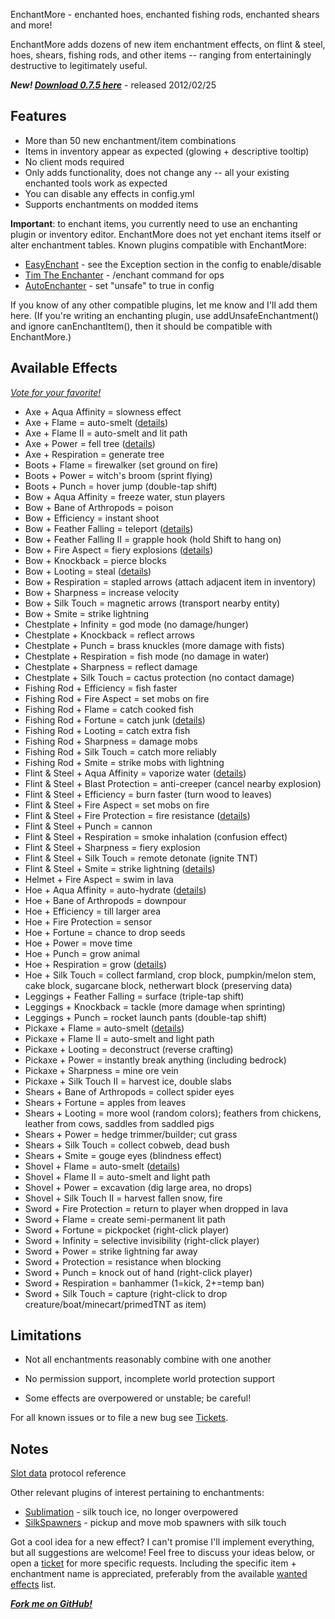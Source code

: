 EnchantMore - enchanted hoes, enchanted fishing rods, enchanted shears and more!

EnchantMore adds dozens of new item enchantment effects,
on flint & steel, hoes, shears, fishing rods, and other items --
ranging from entertainingly destructive to legitimately useful.

***New! [Download 0.7.5 here](http://dev.bukkit.org/server-mods/enchantmore/files/8-enchant-more-0-7-5/)*** - released 2012/02/25

## Features
* More than 50 new enchantment/item combinations
* Items in inventory appear as expected (glowing + descriptive tooltip) 
* No client mods required
* Only adds functionality, does not change any -- all your existing enchanted tools work as expected
* You can disable any effects in config.yml
* Supports enchantments on modded items

**Important**: to enchant items, you currently need to use an enchanting plugin or inventory editor. EnchantMore does not yet enchant items itself or alter enchantment tables. Known plugins compatible with EnchantMore:

* [EasyEnchant](http://dev.bukkit.org/server-mods/easyenchant/) - see the Exception section in the config to enable/disable
* [Tim The Enchanter](http://dev.bukkit.org/server-mods/enchanter/) - /enchant command for ops
* [AutoEnchanter](http://dev.bukkit.org/server-mods/autoenchanter/) - set "unsafe" to true in config 

If you know of any other compatible plugins, let me know and I'll add them here. (If you're writing an enchanting plugin, use addUnsafeEnchantment() and 
ignore canEnchantItem(), then it should be compatible with EnchantMore.)

## Available Effects
*[Vote for your favorite!](http://dev.bukkit.org/server-mods/enchantmore/polls/what-is-your-favorite-enchantment-in-enchant-more-0/)*

* Axe + Aqua Affinity = slowness effect
* Axe + Flame = auto-smelt ([details](http://dev.bukkit.org/server-mods/enchantmore/images/2-pickaxe-shovel-axe-flame-auto-smelt/))
* Axe + Flame II = auto-smelt and lit path
* Axe + Power = fell tree ([details](http://dev.bukkit.org/server-mods/enchantmore/images/3-axe-power-fell-tree/))
* Axe + Respiration = generate tree
* Boots + Flame = firewalker (set ground on fire)
* Boots + Power = witch's broom (sprint flying)
* Boots + Punch = hover jump (double-tap shift)
* Bow + Aqua Affinity = freeze water, stun players
* Bow + Bane of Arthropods = poison
* Bow + Efficiency = instant shoot
* Bow + Feather Falling = teleport ([details](http://dev.bukkit.org/server-mods/enchantmore/images/4-bow-feather-falling-teleport/))
* Bow + Feather Falling II = grapple hook (hold Shift to hang on)
* Bow + Fire Aspect = fiery explosions ([details](http://dev.bukkit.org/server-mods/enchantmore/images/5-bow-fire-aspect-fiery-explosions/))
* Bow + Knockback = pierce blocks
* Bow + Looting = steal ([details](http://dev.bukkit.org/server-mods/enchantmore/images/6-bow-looting-steal/))
* Bow + Respiration = stapled arrows (attach adjacent item in inventory)
* Bow + Sharpness = increase velocity
* Bow + Silk Touch = magnetic arrows (transport nearby entity)
* Bow + Smite = strike lightning
* Chestplate + Infinity = god mode (no damage/hunger)
* Chestplate + Knockback = reflect arrows
* Chestplate + Punch = brass knuckles (more damage with fists)
* Chestplate + Respiration = fish mode (no damage in water)
* Chestplate + Sharpness = reflect damage 
* Chestplate + Silk Touch = cactus protection (no contact damage)
* Fishing Rod + Efficiency = fish faster
* Fishing Rod + Fire Aspect = set mobs on fire
* Fishing Rod + Flame = catch cooked fish
* Fishing Rod + Fortune = catch junk ([details](http://dev.bukkit.org/server-mods/enchantmore/images/7-fishing-rod-fortune-catch-sunken-treasure/))
* Fishing Rod + Looting = catch extra fish
* Fishing Rod + Sharpness = damage mobs
* Fishing Rod + Silk Touch = catch more reliably
* Fishing Rod + Smite = strike mobs with lightning
* Flint & Steel + Aqua Affinity = vaporize water ([details](http://dev.bukkit.org/server-mods/enchantmore/images/9-flint-steel-aqua-affinity-vaporize-water/))
* Flint & Steel + Blast Protection = anti-creeper (cancel nearby explosion)
* Flint & Steel + Efficiency = burn faster (turn wood to leaves)
* Flint & Steel + Fire Aspect = set mobs on fire
* Flint & Steel + Fire Protection = fire resistance ([details](http://dev.bukkit.org/server-mods/enchantmore/images/10-flint-steel-fire-protection-fire-resistance/))
* Flint & Steel + Punch = cannon
* Flint & Steel + Respiration = smoke inhalation (confusion effect)
* Flint & Steel + Sharpness = fiery explosion
* Flint & Steel + Silk Touch = remote detonate (ignite TNT)
* Flint & Steel + Smite = strike lightning ([details](http://dev.bukkit.org/server-mods/enchantmore/images/8-fishing-rod-smite-strike-lightning/))
* Helmet + Fire Aspect = swim in lava
* Hoe + Aqua Affinity = auto-hydrate ([details](http://dev.bukkit.org/server-mods/enchantmore/images/11-hoe-aqua-affinity-auto-hydrate/))
* Hoe + Bane of Arthropods = downpour
* Hoe + Efficiency = till larger area
* Hoe + Fire Protection = sensor
* Hoe + Fortune = chance to drop seeds
* Hoe + Power = move time
* Hoe + Punch = grow animal
* Hoe + Respiration = grow ([details](http://dev.bukkit.org/server-mods/enchantmore/images/12-hoe-respiration-grow/))
* Hoe + Silk Touch = collect farmland, crop block, pumpkin/melon stem, cake block, sugarcane block, netherwart block (preserving data)
* Leggings + Feather Falling = surface (triple-tap shift)
* Leggings + Knockback = tackle (more damage when sprinting)
* Leggings + Punch = rocket launch pants (double-tap shift)
* Pickaxe + Flame = auto-smelt ([details](http://dev.bukkit.org/server-mods/enchantmore/images/2-pickaxe-shovel-axe-flame-auto-smelt/))
* Pickaxe + Flame II = auto-smelt and light path
* Pickaxe + Looting = deconstruct (reverse crafting)
* Pickaxe + Power = instantly break anything (including bedrock)
* Pickaxe + Sharpness = mine ore vein
* Pickaxe + Silk Touch II = harvest ice, double slabs
* Shears + Bane of Arthropods = collect spider eyes
* Shears + Fortune = apples from leaves
* Shears + Looting = more wool (random colors); feathers from chickens, leather from cows, saddles from saddled pigs
* Shears + Power = hedge trimmer/builder; cut grass
* Shears + Silk Touch = collect cobweb, dead bush
* Shears + Smite = gouge eyes (blindness effect)
* Shovel + Flame = auto-smelt ([details](http://dev.bukkit.org/server-mods/enchantmore/images/2-pickaxe-shovel-axe-flame-auto-smelt/))
* Shovel + Flame II = auto-smelt and light path
* Shovel + Power = excavation (dig large area, no drops)
* Shovel + Silk Touch II = harvest fallen snow, fire
* Sword + Fire Protection = return to player when dropped in lava
* Sword + Flame = create semi-permanent lit path
* Sword + Fortune = pickpocket (right-click player)
* Sword + Infinity = selective invisibility (right-click player)
* Sword + Power = strike lightning far away
* Sword + Protection = resistance when blocking 
* Sword + Punch = knock out of hand (right-click player)
* Sword + Respiration = banhammer (1=kick, 2+=temp ban)
* Sword + Silk Touch = capture (right-click to drop creature/boat/minecart/primedTNT as item)


## Limitations
* Not all enchantments reasonably combine with one another

* No permission support, incomplete world protection support

* Some effects are overpowered or unstable; be careful!

For all known issues or to file a new bug see [Tickets](http://dev.bukkit.org/server-mods/enchantmore/tickets/).

## Notes
[Slot data](http://wiki.vg/Slot\_Data) protocol reference

Other relevant plugins of interest pertaining to enchantments:

* [Sublimation](http://dev.bukkit.org/server-mods/sublimation/) - silk touch ice, no longer overpowered
* [SilkSpawners](http://dev.bukkit.org/server-mods/silkspawners/) - pickup and move mob spawners with silk touch

Got a cool idea for a new effect? I can't promise I'll implement everything, but all suggestions are welcome!
Feel free to discuss your ideas below, or open a [ticket](http://dev.bukkit.org/server-mods/enchantmore/tickets/)
for more specific requests. Including the specific item + enchantment name is appreciated, preferably
from the available [wanted effects](http://dev.bukkit.org/server-mods/enchantmore/pages/wanted-effects/) list.

***[Fork me on GitHub!](https://github.com/mushroomhostage/EnchantMore)***
